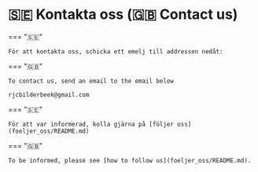 # 🇸🇪 Kontakta oss (🇬🇧 Contact us)

=== "🇸🇪"

    För att kontakta oss, schicka ett emelj till addressen nedåt:

=== "🇬🇧"

    To contact us, send an email to the email below

```text
rjcbilderbeek@gmail.com
```

=== "🇸🇪"

    För att var informerad, kolla gjärna på [följer oss](foeljer_oss/README.md)

=== "🇬🇧"

    To be informed, please see [how to follow us](foeljer_oss/README.md).

